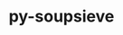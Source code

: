 ---
title: "py-soupsieve"
layout: cache
categories: [package, develop]
meta: {"compilers": ["gcc@=11.1.0", "gcc@=11.4.0", "gcc@=9.4.0", "oneapi@=2024.2.1"], "num_specs": 49, "num_specs_by_stack": {"data-vis-sdk": 4, "e4s": 16, "e4s-neoverse-v2": 7, "e4s-neoverse_v1": 6, "e4s-oneapi": 13, "e4s-power": 3, "root": 49}, "oss": ["ubuntu20.04", "ubuntu22.04"], "platforms": ["linux"], "stacks": ["data-vis-sdk", "e4s", "e4s-neoverse-v2", "e4s-neoverse_v1", "e4s-oneapi", "e4s-power", "root"], "targets": ["neoverse_v1", "neoverse_v2", "ppc64le", "x86_64_v3"], "versions": ["2.4.1"]}
spec_details: [{"compiler": "gcc@=11.4.0", "hash": "2kqzmkw46ug5rfsztctzmstzsu4yetvq", "os": "ubuntu22.04", "platform": "linux", "size": "-", "stacks": ["e4s-neoverse-v2", "root"], "tarball": "https://binaries.spack.io/develop/build_cache/linux-ubuntu22.04-neoverse_v2/gcc-11.4.0/py-soupsieve-2.4.1/linux-ubuntu22.04-neoverse_v2-gcc-11.4.0-py-soupsieve-2.4.1-2kqzmkw46ug5rfsztctzmstzsu4yetvq.spack", "target": "neoverse_v2", "variants": ["build_system=python_pip"], "versions": ["2.4.1"]}, {"compiler": "gcc@=11.1.0", "hash": "2pyao3klg74jkulwcogwdf2iv43cv52u", "os": "ubuntu20.04", "platform": "linux", "size": "-", "stacks": ["data-vis-sdk", "root"], "tarball": "https://binaries.spack.io/develop/build_cache/linux-ubuntu20.04-x86_64_v3/gcc-11.1.0/py-soupsieve-2.4.1/linux-ubuntu20.04-x86_64_v3-gcc-11.1.0-py-soupsieve-2.4.1-2pyao3klg74jkulwcogwdf2iv43cv52u.spack", "target": "x86_64_v3", "variants": ["build_system=python_pip"], "versions": ["2.4.1"]}, {"compiler": "gcc@=11.4.0", "hash": "3afnx4zzuwgub3qlctmbyjiatkyogosp", "os": "ubuntu22.04", "platform": "linux", "size": "-", "stacks": ["e4s", "root"], "tarball": "https://binaries.spack.io/develop/build_cache/linux-ubuntu22.04-x86_64_v3/gcc-11.4.0/py-soupsieve-2.4.1/linux-ubuntu22.04-x86_64_v3-gcc-11.4.0-py-soupsieve-2.4.1-3afnx4zzuwgub3qlctmbyjiatkyogosp.spack", "target": "x86_64_v3", "variants": ["build_system=python_pip"], "versions": ["2.4.1"]}, {"compiler": "gcc@=11.4.0", "hash": "3hal35ezwlkqvu5s2dqw6soqxlwtdfdd", "os": "ubuntu22.04", "platform": "linux", "size": "-", "stacks": ["e4s-neoverse_v1", "root"], "tarball": "https://binaries.spack.io/develop/build_cache/linux-ubuntu22.04-neoverse_v1/gcc-11.4.0/py-soupsieve-2.4.1/linux-ubuntu22.04-neoverse_v1-gcc-11.4.0-py-soupsieve-2.4.1-3hal35ezwlkqvu5s2dqw6soqxlwtdfdd.spack", "target": "neoverse_v1", "variants": ["build_system=python_pip"], "versions": ["2.4.1"]}, {"compiler": "gcc@=11.4.0", "hash": "3l2iiypiklpnugmkqukck2y75zj3psge", "os": "ubuntu22.04", "platform": "linux", "size": "-", "stacks": ["e4s-neoverse_v1", "root"], "tarball": "https://binaries.spack.io/develop/build_cache/linux-ubuntu22.04-neoverse_v1/gcc-11.4.0/py-soupsieve-2.4.1/linux-ubuntu22.04-neoverse_v1-gcc-11.4.0-py-soupsieve-2.4.1-3l2iiypiklpnugmkqukck2y75zj3psge.spack", "target": "neoverse_v1", "variants": ["build_system=python_pip"], "versions": ["2.4.1"]}, {"compiler": "gcc@=9.4.0", "hash": "3upwhxr5q72vxupwhg7faelwazrcalgv", "os": "ubuntu20.04", "platform": "linux", "size": "-", "stacks": ["e4s-power", "root"], "tarball": "https://binaries.spack.io/develop/build_cache/linux-ubuntu20.04-ppc64le/gcc-9.4.0/py-soupsieve-2.4.1/linux-ubuntu20.04-ppc64le-gcc-9.4.0-py-soupsieve-2.4.1-3upwhxr5q72vxupwhg7faelwazrcalgv.spack", "target": "ppc64le", "variants": ["build_system=python_pip"], "versions": ["2.4.1"]}, {"compiler": "oneapi@=2024.2.1", "hash": "5f2jncphymnrbhbd44sct33gqqxnk2ks", "os": "ubuntu22.04", "platform": "linux", "size": "-", "stacks": ["e4s-oneapi", "root"], "tarball": "https://binaries.spack.io/develop/build_cache/linux-ubuntu22.04-x86_64_v3/oneapi-2024.2.1/py-soupsieve-2.4.1/linux-ubuntu22.04-x86_64_v3-oneapi-2024.2.1-py-soupsieve-2.4.1-5f2jncphymnrbhbd44sct33gqqxnk2ks.spack", "target": "x86_64_v3", "variants": ["build_system=python_pip"], "versions": ["2.4.1"]}, {"compiler": "gcc@=11.4.0", "hash": "5mlsns7b3v2jzzc4qpnbke7s7airwan5", "os": "ubuntu22.04", "platform": "linux", "size": "-", "stacks": ["e4s-neoverse_v1", "root"], "tarball": "https://binaries.spack.io/develop/build_cache/linux-ubuntu22.04-neoverse_v1/gcc-11.4.0/py-soupsieve-2.4.1/linux-ubuntu22.04-neoverse_v1-gcc-11.4.0-py-soupsieve-2.4.1-5mlsns7b3v2jzzc4qpnbke7s7airwan5.spack", "target": "neoverse_v1", "variants": ["build_system=python_pip"], "versions": ["2.4.1"]}, {"compiler": "oneapi@=2024.2.1", "hash": "6423zhmhbfq5p6gnu2aixzba6mkkehih", "os": "ubuntu22.04", "platform": "linux", "size": "-", "stacks": ["e4s-oneapi", "root"], "tarball": "https://binaries.spack.io/develop/build_cache/linux-ubuntu22.04-x86_64_v3/oneapi-2024.2.1/py-soupsieve-2.4.1/linux-ubuntu22.04-x86_64_v3-oneapi-2024.2.1-py-soupsieve-2.4.1-6423zhmhbfq5p6gnu2aixzba6mkkehih.spack", "target": "x86_64_v3", "variants": ["build_system=python_pip"], "versions": ["2.4.1"]}, {"compiler": "gcc@=11.4.0", "hash": "75ypybabgd5wtqcomdmj3dqcnqityvak", "os": "ubuntu22.04", "platform": "linux", "size": "-", "stacks": ["e4s-neoverse-v2", "root"], "tarball": "https://binaries.spack.io/develop/build_cache/linux-ubuntu22.04-neoverse_v2/gcc-11.4.0/py-soupsieve-2.4.1/linux-ubuntu22.04-neoverse_v2-gcc-11.4.0-py-soupsieve-2.4.1-75ypybabgd5wtqcomdmj3dqcnqityvak.spack", "target": "neoverse_v2", "variants": ["build_system=python_pip"], "versions": ["2.4.1"]}, {"compiler": "gcc@=11.4.0", "hash": "77ue5bnusaohgm7eys764diafvye3sxz", "os": "ubuntu22.04", "platform": "linux", "size": "-", "stacks": ["e4s", "root"], "tarball": "https://binaries.spack.io/develop/build_cache/linux-ubuntu22.04-x86_64_v3/gcc-11.4.0/py-soupsieve-2.4.1/linux-ubuntu22.04-x86_64_v3-gcc-11.4.0-py-soupsieve-2.4.1-77ue5bnusaohgm7eys764diafvye3sxz.spack", "target": "x86_64_v3", "variants": ["build_system=python_pip"], "versions": ["2.4.1"]}, {"compiler": "oneapi@=2024.2.1", "hash": "7pw6epnstohqf2lgnsyj3c4xyrwzleri", "os": "ubuntu22.04", "platform": "linux", "size": "-", "stacks": ["e4s-oneapi", "root"], "tarball": "https://binaries.spack.io/develop/build_cache/linux-ubuntu22.04-x86_64_v3/oneapi-2024.2.1/py-soupsieve-2.4.1/linux-ubuntu22.04-x86_64_v3-oneapi-2024.2.1-py-soupsieve-2.4.1-7pw6epnstohqf2lgnsyj3c4xyrwzleri.spack", "target": "x86_64_v3", "variants": ["build_system=python_pip"], "versions": ["2.4.1"]}, {"compiler": "oneapi@=2024.2.1", "hash": "a26jcdpkgpk7jm6piifvxhmfu333xz2y", "os": "ubuntu22.04", "platform": "linux", "size": "-", "stacks": ["e4s-oneapi", "root"], "tarball": "https://binaries.spack.io/develop/build_cache/linux-ubuntu22.04-x86_64_v3/oneapi-2024.2.1/py-soupsieve-2.4.1/linux-ubuntu22.04-x86_64_v3-oneapi-2024.2.1-py-soupsieve-2.4.1-a26jcdpkgpk7jm6piifvxhmfu333xz2y.spack", "target": "x86_64_v3", "variants": ["build_system=python_pip"], "versions": ["2.4.1"]}, {"compiler": "oneapi@=2024.2.1", "hash": "a2mkhixpm2f6jhc3n7y23rxjd6mygvgh", "os": "ubuntu22.04", "platform": "linux", "size": "-", "stacks": ["e4s-oneapi", "root"], "tarball": "https://binaries.spack.io/develop/build_cache/linux-ubuntu22.04-x86_64_v3/oneapi-2024.2.1/py-soupsieve-2.4.1/linux-ubuntu22.04-x86_64_v3-oneapi-2024.2.1-py-soupsieve-2.4.1-a2mkhixpm2f6jhc3n7y23rxjd6mygvgh.spack", "target": "x86_64_v3", "variants": ["build_system=python_pip"], "versions": ["2.4.1"]}, {"compiler": "gcc@=9.4.0", "hash": "axp3rmvy4l4r42htdfxltvcl2kh2g6gb", "os": "ubuntu20.04", "platform": "linux", "size": "-", "stacks": ["e4s-power", "root"], "tarball": "https://binaries.spack.io/develop/build_cache/linux-ubuntu20.04-ppc64le/gcc-9.4.0/py-soupsieve-2.4.1/linux-ubuntu20.04-ppc64le-gcc-9.4.0-py-soupsieve-2.4.1-axp3rmvy4l4r42htdfxltvcl2kh2g6gb.spack", "target": "ppc64le", "variants": ["build_system=python_pip"], "versions": ["2.4.1"]}, {"compiler": "gcc@=9.4.0", "hash": "blcuwwbp3o66dzmhurixc3z56a36d4g4", "os": "ubuntu20.04", "platform": "linux", "size": "-", "stacks": ["e4s-power", "root"], "tarball": "https://binaries.spack.io/develop/build_cache/linux-ubuntu20.04-ppc64le/gcc-9.4.0/py-soupsieve-2.4.1/linux-ubuntu20.04-ppc64le-gcc-9.4.0-py-soupsieve-2.4.1-blcuwwbp3o66dzmhurixc3z56a36d4g4.spack", "target": "ppc64le", "variants": ["build_system=python_pip"], "versions": ["2.4.1"]}, {"compiler": "gcc@=11.4.0", "hash": "deathxglq34doqdju5l62tnjz2e4bycr", "os": "ubuntu22.04", "platform": "linux", "size": "-", "stacks": ["e4s", "root"], "tarball": "https://binaries.spack.io/develop/build_cache/linux-ubuntu22.04-x86_64_v3/gcc-11.4.0/py-soupsieve-2.4.1/linux-ubuntu22.04-x86_64_v3-gcc-11.4.0-py-soupsieve-2.4.1-deathxglq34doqdju5l62tnjz2e4bycr.spack", "target": "x86_64_v3", "variants": ["build_system=python_pip"], "versions": ["2.4.1"]}, {"compiler": "gcc@=11.4.0", "hash": "dqn2jqw4vkojz6wknceap7jhxjdf7q65", "os": "ubuntu22.04", "platform": "linux", "size": "-", "stacks": ["e4s-neoverse-v2", "root"], "tarball": "https://binaries.spack.io/develop/build_cache/linux-ubuntu22.04-neoverse_v2/gcc-11.4.0/py-soupsieve-2.4.1/linux-ubuntu22.04-neoverse_v2-gcc-11.4.0-py-soupsieve-2.4.1-dqn2jqw4vkojz6wknceap7jhxjdf7q65.spack", "target": "neoverse_v2", "variants": ["build_system=python_pip"], "versions": ["2.4.1"]}, {"compiler": "gcc@=11.4.0", "hash": "frjyvli2w43udcfafzdwjbeorbvcctvx", "os": "ubuntu22.04", "platform": "linux", "size": "-", "stacks": ["e4s", "root"], "tarball": "https://binaries.spack.io/develop/build_cache/linux-ubuntu22.04-x86_64_v3/gcc-11.4.0/py-soupsieve-2.4.1/linux-ubuntu22.04-x86_64_v3-gcc-11.4.0-py-soupsieve-2.4.1-frjyvli2w43udcfafzdwjbeorbvcctvx.spack", "target": "x86_64_v3", "variants": ["build_system=python_pip"], "versions": ["2.4.1"]}, {"compiler": "oneapi@=2024.2.1", "hash": "hq7uuzxxiu7swjdbvvg2mjenhohct35t", "os": "ubuntu22.04", "platform": "linux", "size": "-", "stacks": ["e4s-oneapi", "root"], "tarball": "https://binaries.spack.io/develop/build_cache/linux-ubuntu22.04-x86_64_v3/oneapi-2024.2.1/py-soupsieve-2.4.1/linux-ubuntu22.04-x86_64_v3-oneapi-2024.2.1-py-soupsieve-2.4.1-hq7uuzxxiu7swjdbvvg2mjenhohct35t.spack", "target": "x86_64_v3", "variants": ["build_system=python_pip"], "versions": ["2.4.1"]}, {"compiler": "gcc@=11.1.0", "hash": "hslj2wc3tn3ccw2oe5uqf4kysf4qjw4y", "os": "ubuntu20.04", "platform": "linux", "size": "-", "stacks": ["data-vis-sdk", "root"], "tarball": "https://binaries.spack.io/develop/build_cache/linux-ubuntu20.04-x86_64_v3/gcc-11.1.0/py-soupsieve-2.4.1/linux-ubuntu20.04-x86_64_v3-gcc-11.1.0-py-soupsieve-2.4.1-hslj2wc3tn3ccw2oe5uqf4kysf4qjw4y.spack", "target": "x86_64_v3", "variants": ["build_system=python_pip"], "versions": ["2.4.1"]}, {"compiler": "gcc@=11.4.0", "hash": "i4cqxkwgfiny5fwrpjvvyilfi77vat4j", "os": "ubuntu22.04", "platform": "linux", "size": "-", "stacks": ["e4s", "root"], "tarball": "https://binaries.spack.io/develop/build_cache/linux-ubuntu22.04-x86_64_v3/gcc-11.4.0/py-soupsieve-2.4.1/linux-ubuntu22.04-x86_64_v3-gcc-11.4.0-py-soupsieve-2.4.1-i4cqxkwgfiny5fwrpjvvyilfi77vat4j.spack", "target": "x86_64_v3", "variants": ["build_system=python_pip"], "versions": ["2.4.1"]}, {"compiler": "gcc@=11.4.0", "hash": "imv5rvckjwsf5zgag7c7bamtxmrrxsxa", "os": "ubuntu22.04", "platform": "linux", "size": "-", "stacks": ["e4s", "root"], "tarball": "https://binaries.spack.io/develop/build_cache/linux-ubuntu22.04-x86_64_v3/gcc-11.4.0/py-soupsieve-2.4.1/linux-ubuntu22.04-x86_64_v3-gcc-11.4.0-py-soupsieve-2.4.1-imv5rvckjwsf5zgag7c7bamtxmrrxsxa.spack", "target": "x86_64_v3", "variants": ["build_system=python_pip"], "versions": ["2.4.1"]}, {"compiler": "gcc@=11.4.0", "hash": "jjfhnrmz5ast3bi4po5wlee6przvortq", "os": "ubuntu22.04", "platform": "linux", "size": "-", "stacks": ["e4s-neoverse-v2", "root"], "tarball": "https://binaries.spack.io/develop/build_cache/linux-ubuntu22.04-neoverse_v2/gcc-11.4.0/py-soupsieve-2.4.1/linux-ubuntu22.04-neoverse_v2-gcc-11.4.0-py-soupsieve-2.4.1-jjfhnrmz5ast3bi4po5wlee6przvortq.spack", "target": "neoverse_v2", "variants": ["build_system=python_pip"], "versions": ["2.4.1"]}, {"compiler": "gcc@=11.4.0", "hash": "jqshcphwerwndfe2aeqxiib2kjvmrjoa", "os": "ubuntu22.04", "platform": "linux", "size": "-", "stacks": ["e4s", "root"], "tarball": "https://binaries.spack.io/develop/build_cache/linux-ubuntu22.04-x86_64_v3/gcc-11.4.0/py-soupsieve-2.4.1/linux-ubuntu22.04-x86_64_v3-gcc-11.4.0-py-soupsieve-2.4.1-jqshcphwerwndfe2aeqxiib2kjvmrjoa.spack", "target": "x86_64_v3", "variants": ["build_system=python_pip"], "versions": ["2.4.1"]}, {"compiler": "gcc@=11.4.0", "hash": "jtxzmzj4puqf5dlsgw4zdhkf2bo6ms3r", "os": "ubuntu22.04", "platform": "linux", "size": "-", "stacks": ["e4s-neoverse-v2", "root"], "tarball": "https://binaries.spack.io/develop/build_cache/linux-ubuntu22.04-neoverse_v2/gcc-11.4.0/py-soupsieve-2.4.1/linux-ubuntu22.04-neoverse_v2-gcc-11.4.0-py-soupsieve-2.4.1-jtxzmzj4puqf5dlsgw4zdhkf2bo6ms3r.spack", "target": "neoverse_v2", "variants": ["build_system=python_pip"], "versions": ["2.4.1"]}, {"compiler": "gcc@=11.4.0", "hash": "kgilquc2ae7sn3c5wfd2n2u6omzqmsgs", "os": "ubuntu22.04", "platform": "linux", "size": "-", "stacks": ["e4s", "root"], "tarball": "https://binaries.spack.io/develop/build_cache/linux-ubuntu22.04-x86_64_v3/gcc-11.4.0/py-soupsieve-2.4.1/linux-ubuntu22.04-x86_64_v3-gcc-11.4.0-py-soupsieve-2.4.1-kgilquc2ae7sn3c5wfd2n2u6omzqmsgs.spack", "target": "x86_64_v3", "variants": ["build_system=python_pip"], "versions": ["2.4.1"]}, {"compiler": "gcc@=11.4.0", "hash": "kn7mpjg7dxu3oy374tltovacfgmb2fqa", "os": "ubuntu22.04", "platform": "linux", "size": "-", "stacks": ["e4s-neoverse_v1", "root"], "tarball": "https://binaries.spack.io/develop/build_cache/linux-ubuntu22.04-neoverse_v1/gcc-11.4.0/py-soupsieve-2.4.1/linux-ubuntu22.04-neoverse_v1-gcc-11.4.0-py-soupsieve-2.4.1-kn7mpjg7dxu3oy374tltovacfgmb2fqa.spack", "target": "neoverse_v1", "variants": ["build_system=python_pip"], "versions": ["2.4.1"]}, {"compiler": "oneapi@=2024.2.1", "hash": "mp6lwy3vufdef3b4rnc74uhg6n652yno", "os": "ubuntu22.04", "platform": "linux", "size": "-", "stacks": ["e4s-oneapi", "root"], "tarball": "https://binaries.spack.io/develop/build_cache/linux-ubuntu22.04-x86_64_v3/oneapi-2024.2.1/py-soupsieve-2.4.1/linux-ubuntu22.04-x86_64_v3-oneapi-2024.2.1-py-soupsieve-2.4.1-mp6lwy3vufdef3b4rnc74uhg6n652yno.spack", "target": "x86_64_v3", "variants": ["build_system=python_pip"], "versions": ["2.4.1"]}, {"compiler": "gcc@=11.4.0", "hash": "mx55t6cnmrnacrpci7iqyhblnkns5jgm", "os": "ubuntu22.04", "platform": "linux", "size": "-", "stacks": ["e4s", "root"], "tarball": "https://binaries.spack.io/develop/build_cache/linux-ubuntu22.04-x86_64_v3/gcc-11.4.0/py-soupsieve-2.4.1/linux-ubuntu22.04-x86_64_v3-gcc-11.4.0-py-soupsieve-2.4.1-mx55t6cnmrnacrpci7iqyhblnkns5jgm.spack", "target": "x86_64_v3", "variants": ["build_system=python_pip"], "versions": ["2.4.1"]}, {"compiler": "oneapi@=2024.2.1", "hash": "ozwjgwl7o2nlyjdlhqfu3axpx5euqtcn", "os": "ubuntu22.04", "platform": "linux", "size": "-", "stacks": ["e4s-oneapi", "root"], "tarball": "https://binaries.spack.io/develop/build_cache/linux-ubuntu22.04-x86_64_v3/oneapi-2024.2.1/py-soupsieve-2.4.1/linux-ubuntu22.04-x86_64_v3-oneapi-2024.2.1-py-soupsieve-2.4.1-ozwjgwl7o2nlyjdlhqfu3axpx5euqtcn.spack", "target": "x86_64_v3", "variants": ["build_system=python_pip"], "versions": ["2.4.1"]}, {"compiler": "gcc@=11.4.0", "hash": "pcedib4r57j3nyv7tm5yz756azav3gmn", "os": "ubuntu22.04", "platform": "linux", "size": "-", "stacks": ["e4s", "root"], "tarball": "https://binaries.spack.io/develop/build_cache/linux-ubuntu22.04-x86_64_v3/gcc-11.4.0/py-soupsieve-2.4.1/linux-ubuntu22.04-x86_64_v3-gcc-11.4.0-py-soupsieve-2.4.1-pcedib4r57j3nyv7tm5yz756azav3gmn.spack", "target": "x86_64_v3", "variants": ["build_system=python_pip"], "versions": ["2.4.1"]}, {"compiler": "oneapi@=2024.2.1", "hash": "pihquftkdnhufzgyuwmrszn4zgafae43", "os": "ubuntu22.04", "platform": "linux", "size": "-", "stacks": ["e4s-oneapi", "root"], "tarball": "https://binaries.spack.io/develop/build_cache/linux-ubuntu22.04-x86_64_v3/oneapi-2024.2.1/py-soupsieve-2.4.1/linux-ubuntu22.04-x86_64_v3-oneapi-2024.2.1-py-soupsieve-2.4.1-pihquftkdnhufzgyuwmrszn4zgafae43.spack", "target": "x86_64_v3", "variants": ["build_system=python_pip"], "versions": ["2.4.1"]}, {"compiler": "gcc@=11.4.0", "hash": "qfnpsxjrtuqp5x4crosuyd22svpyz6vg", "os": "ubuntu22.04", "platform": "linux", "size": "-", "stacks": ["e4s", "root"], "tarball": "https://binaries.spack.io/develop/build_cache/linux-ubuntu22.04-x86_64_v3/gcc-11.4.0/py-soupsieve-2.4.1/linux-ubuntu22.04-x86_64_v3-gcc-11.4.0-py-soupsieve-2.4.1-qfnpsxjrtuqp5x4crosuyd22svpyz6vg.spack", "target": "x86_64_v3", "variants": ["build_system=python_pip"], "versions": ["2.4.1"]}, {"compiler": "oneapi@=2024.2.1", "hash": "qjp4frfpqt3yq5t2pa5474pq6xi36qlq", "os": "ubuntu22.04", "platform": "linux", "size": "-", "stacks": ["e4s-oneapi", "root"], "tarball": "https://binaries.spack.io/develop/build_cache/linux-ubuntu22.04-x86_64_v3/oneapi-2024.2.1/py-soupsieve-2.4.1/linux-ubuntu22.04-x86_64_v3-oneapi-2024.2.1-py-soupsieve-2.4.1-qjp4frfpqt3yq5t2pa5474pq6xi36qlq.spack", "target": "x86_64_v3", "variants": ["build_system=python_pip"], "versions": ["2.4.1"]}, {"compiler": "gcc@=11.4.0", "hash": "qm7p2moyugz3hiiew5di7jl5oim4tq3b", "os": "ubuntu22.04", "platform": "linux", "size": "-", "stacks": ["e4s-neoverse_v1", "root"], "tarball": "https://binaries.spack.io/develop/build_cache/linux-ubuntu22.04-neoverse_v1/gcc-11.4.0/py-soupsieve-2.4.1/linux-ubuntu22.04-neoverse_v1-gcc-11.4.0-py-soupsieve-2.4.1-qm7p2moyugz3hiiew5di7jl5oim4tq3b.spack", "target": "neoverse_v1", "variants": ["build_system=python_pip"], "versions": ["2.4.1"]}, {"compiler": "gcc@=11.4.0", "hash": "qpsbnp27sgek3nru5y4n73cxuzdlj74r", "os": "ubuntu22.04", "platform": "linux", "size": "-", "stacks": ["e4s-neoverse-v2", "root"], "tarball": "https://binaries.spack.io/develop/build_cache/linux-ubuntu22.04-neoverse_v2/gcc-11.4.0/py-soupsieve-2.4.1/linux-ubuntu22.04-neoverse_v2-gcc-11.4.0-py-soupsieve-2.4.1-qpsbnp27sgek3nru5y4n73cxuzdlj74r.spack", "target": "neoverse_v2", "variants": ["build_system=python_pip"], "versions": ["2.4.1"]}, {"compiler": "gcc@=11.4.0", "hash": "sunv56ijjpdafwv7dotz32kh5pfmd7ou", "os": "ubuntu22.04", "platform": "linux", "size": "-", "stacks": ["e4s", "root"], "tarball": "https://binaries.spack.io/develop/build_cache/linux-ubuntu22.04-x86_64_v3/gcc-11.4.0/py-soupsieve-2.4.1/linux-ubuntu22.04-x86_64_v3-gcc-11.4.0-py-soupsieve-2.4.1-sunv56ijjpdafwv7dotz32kh5pfmd7ou.spack", "target": "x86_64_v3", "variants": ["build_system=python_pip"], "versions": ["2.4.1"]}, {"compiler": "gcc@=11.4.0", "hash": "twsvll2qilhbo2eefxmwr4ieree52sez", "os": "ubuntu22.04", "platform": "linux", "size": "-", "stacks": ["e4s", "root"], "tarball": "https://binaries.spack.io/develop/build_cache/linux-ubuntu22.04-x86_64_v3/gcc-11.4.0/py-soupsieve-2.4.1/linux-ubuntu22.04-x86_64_v3-gcc-11.4.0-py-soupsieve-2.4.1-twsvll2qilhbo2eefxmwr4ieree52sez.spack", "target": "x86_64_v3", "variants": ["build_system=python_pip"], "versions": ["2.4.1"]}, {"compiler": "oneapi@=2024.2.1", "hash": "umd4yj2e4yuyhydhowa2kbr7uz62li4n", "os": "ubuntu22.04", "platform": "linux", "size": "-", "stacks": ["e4s-oneapi", "root"], "tarball": "https://binaries.spack.io/develop/build_cache/linux-ubuntu22.04-x86_64_v3/oneapi-2024.2.1/py-soupsieve-2.4.1/linux-ubuntu22.04-x86_64_v3-oneapi-2024.2.1-py-soupsieve-2.4.1-umd4yj2e4yuyhydhowa2kbr7uz62li4n.spack", "target": "x86_64_v3", "variants": ["build_system=python_pip"], "versions": ["2.4.1"]}, {"compiler": "gcc@=11.4.0", "hash": "unz35o3msmon27vtcymief2b4vn6p5a2", "os": "ubuntu22.04", "platform": "linux", "size": "-", "stacks": ["e4s", "root"], "tarball": "https://binaries.spack.io/develop/build_cache/linux-ubuntu22.04-x86_64_v3/gcc-11.4.0/py-soupsieve-2.4.1/linux-ubuntu22.04-x86_64_v3-gcc-11.4.0-py-soupsieve-2.4.1-unz35o3msmon27vtcymief2b4vn6p5a2.spack", "target": "x86_64_v3", "variants": ["build_system=python_pip"], "versions": ["2.4.1"]}, {"compiler": "gcc@=11.4.0", "hash": "vyditp32rxyrh63mrbjboov6yueidzpi", "os": "ubuntu22.04", "platform": "linux", "size": "-", "stacks": ["e4s", "root"], "tarball": "https://binaries.spack.io/develop/build_cache/linux-ubuntu22.04-x86_64_v3/gcc-11.4.0/py-soupsieve-2.4.1/linux-ubuntu22.04-x86_64_v3-gcc-11.4.0-py-soupsieve-2.4.1-vyditp32rxyrh63mrbjboov6yueidzpi.spack", "target": "x86_64_v3", "variants": ["build_system=python_pip"], "versions": ["2.4.1"]}, {"compiler": "oneapi@=2024.2.1", "hash": "vzynk2r4dzd56spfoezv4kcpvam2y5lg", "os": "ubuntu22.04", "platform": "linux", "size": "-", "stacks": ["e4s-oneapi", "root"], "tarball": "https://binaries.spack.io/develop/build_cache/linux-ubuntu22.04-x86_64_v3/oneapi-2024.2.1/py-soupsieve-2.4.1/linux-ubuntu22.04-x86_64_v3-oneapi-2024.2.1-py-soupsieve-2.4.1-vzynk2r4dzd56spfoezv4kcpvam2y5lg.spack", "target": "x86_64_v3", "variants": ["build_system=python_pip"], "versions": ["2.4.1"]}, {"compiler": "gcc@=11.1.0", "hash": "w54wjrvlpephtsn2ggjdagxdlyebpbrn", "os": "ubuntu20.04", "platform": "linux", "size": "-", "stacks": ["data-vis-sdk", "root"], "tarball": "https://binaries.spack.io/develop/build_cache/linux-ubuntu20.04-x86_64_v3/gcc-11.1.0/py-soupsieve-2.4.1/linux-ubuntu20.04-x86_64_v3-gcc-11.1.0-py-soupsieve-2.4.1-w54wjrvlpephtsn2ggjdagxdlyebpbrn.spack", "target": "x86_64_v3", "variants": ["build_system=python_pip"], "versions": ["2.4.1"]}, {"compiler": "oneapi@=2024.2.1", "hash": "xmt3uv6rsyfk4pjnqfqvtiqx2hp4eixa", "os": "ubuntu22.04", "platform": "linux", "size": "-", "stacks": ["e4s-oneapi", "root"], "tarball": "https://binaries.spack.io/develop/build_cache/linux-ubuntu22.04-x86_64_v3/oneapi-2024.2.1/py-soupsieve-2.4.1/linux-ubuntu22.04-x86_64_v3-oneapi-2024.2.1-py-soupsieve-2.4.1-xmt3uv6rsyfk4pjnqfqvtiqx2hp4eixa.spack", "target": "x86_64_v3", "variants": ["build_system=python_pip"], "versions": ["2.4.1"]}, {"compiler": "gcc@=11.1.0", "hash": "xx4rga6budb2m5t25nhcc5tjunbj6g2e", "os": "ubuntu20.04", "platform": "linux", "size": "-", "stacks": ["data-vis-sdk", "root"], "tarball": "https://binaries.spack.io/develop/build_cache/linux-ubuntu20.04-x86_64_v3/gcc-11.1.0/py-soupsieve-2.4.1/linux-ubuntu20.04-x86_64_v3-gcc-11.1.0-py-soupsieve-2.4.1-xx4rga6budb2m5t25nhcc5tjunbj6g2e.spack", "target": "x86_64_v3", "variants": ["build_system=python_pip"], "versions": ["2.4.1"]}, {"compiler": "gcc@=11.4.0", "hash": "yx7e6nfow2qof7psocko3w3wakdlrgp2", "os": "ubuntu22.04", "platform": "linux", "size": "-", "stacks": ["e4s-neoverse_v1", "root"], "tarball": "https://binaries.spack.io/develop/build_cache/linux-ubuntu22.04-neoverse_v1/gcc-11.4.0/py-soupsieve-2.4.1/linux-ubuntu22.04-neoverse_v1-gcc-11.4.0-py-soupsieve-2.4.1-yx7e6nfow2qof7psocko3w3wakdlrgp2.spack", "target": "neoverse_v1", "variants": ["build_system=python_pip"], "versions": ["2.4.1"]}, {"compiler": "gcc@=11.4.0", "hash": "z7ywnngxfh3zsfqepmciwqcwxai3qyri", "os": "ubuntu22.04", "platform": "linux", "size": "-", "stacks": ["e4s-neoverse-v2", "root"], "tarball": "https://binaries.spack.io/develop/build_cache/linux-ubuntu22.04-neoverse_v2/gcc-11.4.0/py-soupsieve-2.4.1/linux-ubuntu22.04-neoverse_v2-gcc-11.4.0-py-soupsieve-2.4.1-z7ywnngxfh3zsfqepmciwqcwxai3qyri.spack", "target": "neoverse_v2", "variants": ["build_system=python_pip"], "versions": ["2.4.1"]}, {"compiler": "gcc@=11.4.0", "hash": "zhoqshkjn3i6numh23oiyaopa3scg5xo", "os": "ubuntu22.04", "platform": "linux", "size": "-", "stacks": ["e4s", "root"], "tarball": "https://binaries.spack.io/develop/build_cache/linux-ubuntu22.04-x86_64_v3/gcc-11.4.0/py-soupsieve-2.4.1/linux-ubuntu22.04-x86_64_v3-gcc-11.4.0-py-soupsieve-2.4.1-zhoqshkjn3i6numh23oiyaopa3scg5xo.spack", "target": "x86_64_v3", "variants": ["build_system=python_pip"], "versions": ["2.4.1"]}]
---